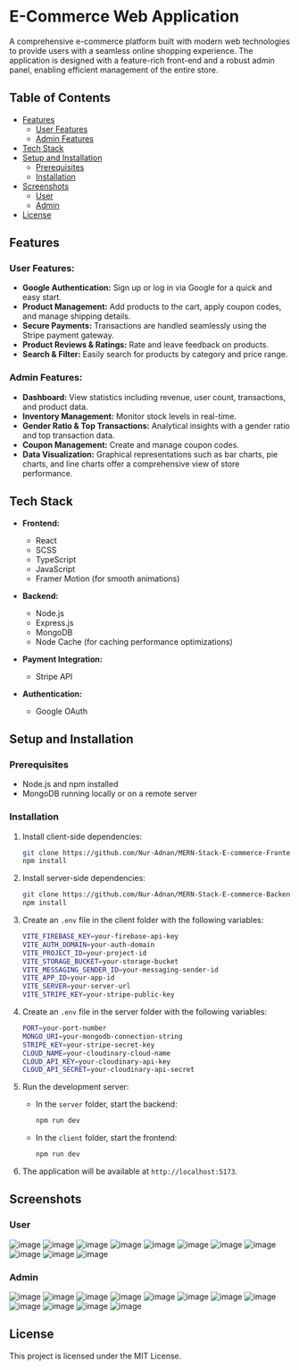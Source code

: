 # E-Commerce Web Application

A comprehensive e-commerce platform built with modern web technologies to provide users with a seamless online shopping experience. The application is designed with a feature-rich front-end and a robust admin panel, enabling efficient management of the entire store.

## Table of Contents

- [Features](#features)
  - [User Features](#user-features)
  - [Admin Features](#admin-features)
- [Tech Stack](#tech-stack)
- [Setup and Installation](#setup-and-installation)
  - [Prerequisites](#prerequisites)
  - [Installation](#installation)
- [Screenshots](#screenshots)
  - [User](#user)
  - [Admin](#admin)
- [License](#license)

## Features

### User Features:
- **Google Authentication:** Sign up or log in via Google for a quick and easy start.
- **Product Management:** Add products to the cart, apply coupon codes, and manage shipping details.
- **Secure Payments:** Transactions are handled seamlessly using the Stripe payment gateway.
- **Product Reviews & Ratings:** Rate and leave feedback on products.
- **Search & Filter:** Easily search for products by category and price range.

### Admin Features:
- **Dashboard:** View statistics including revenue, user count, transactions, and product data.
- **Inventory Management:** Monitor stock levels in real-time.
- **Gender Ratio & Top Transactions:** Analytical insights with a gender ratio and top transaction data.
- **Coupon Management:** Create and manage coupon codes.
- **Data Visualization:** Graphical representations such as bar charts, pie charts, and line charts offer a comprehensive view of store performance.

## Tech Stack

- **Frontend:**
  - React
  - SCSS
  - TypeScript
  - JavaScript
  - Framer Motion (for smooth animations)
  
- **Backend:**
  - Node.js
  - Express.js
  - MongoDB
  - Node Cache (for caching performance optimizations)
  
- **Payment Integration:**
  - Stripe API
  
- **Authentication:**
  - Google OAuth
 
## Setup and Installation

### Prerequisites
- Node.js and npm installed
- MongoDB running locally or on a remote server

### Installation

1. Install client-side dependencies:
    ```bash
    git clone https://github.com/Nur-Adnan/MERN-Stack-E-commerce-Frontend.git
    npm install
    ```

2. Install server-side dependencies:
    ```bash
    git clone https://github.com/Nur-Adnan/MERN-Stack-E-commerce-Backend.git
    npm install
    ```

3. Create an `.env` file in the client folder with the following variables:
    ```bash
    VITE_FIREBASE_KEY=your-firebase-api-key
    VITE_AUTH_DOMAIN=your-auth-domain
    VITE_PROJECT_ID=your-project-id
    VITE_STORAGE_BUCKET=your-storage-bucket
    VITE_MESSAGING_SENDER_ID=your-messaging-sender-id
    VITE_APP_ID=your-app-id
    VITE_SERVER=your-server-url
    VITE_STRIPE_KEY=your-stripe-public-key
    ```

4. Create an `.env` file in the server folder with the following variables:
    ```bash
    PORT=your-port-number
    MONGO_URI=your-mongodb-connection-string
    STRIPE_KEY=your-stripe-secret-key
    CLOUD_NAME=your-cloudinary-cloud-name
    CLOUD_API_KEY=your-cloudinary-api-key
    CLOUD_API_SECRET=your-cloudinary-api-secret
    ```

5. Run the development server:
    - In the `server` folder, start the backend:
      ```bash
      npm run dev
      ```

    - In the `client` folder, start the frontend:
      ```bash
      npm run dev
      ```

6. The application will be available at `http://localhost:5173`.

## Screenshots

### User
![image](https://github.com/user-attachments/assets/6614090a-e193-4878-94b5-f6e4818e871b)
![image](https://github.com/user-attachments/assets/c6e3d263-aa63-4bf9-9d9b-c929c3d8d64d)
![image](https://github.com/user-attachments/assets/8e0d524f-5397-44d3-bb28-37e923e6298c)
![image](https://github.com/user-attachments/assets/f894503c-c50c-4921-90e8-5d73be667c57)
![image](https://github.com/user-attachments/assets/c674fa01-775d-4b84-b8ae-4f046af58f03)
![image](https://github.com/user-attachments/assets/6f72ee90-4ad2-4929-bddd-21047b22c39c)
![image](https://github.com/user-attachments/assets/cf3e387d-32a2-4556-8356-80b076c6c999)
![image](https://github.com/user-attachments/assets/54fa5996-102a-420c-b79c-8891feeb7fcb)
![image](https://github.com/user-attachments/assets/f88ec362-14e2-43ef-b43f-9e333b381a7b)
![image](https://github.com/user-attachments/assets/9b9e36a0-5530-4f2f-a984-ae886cf1d284)
![image](https://github.com/user-attachments/assets/64f5e816-fa64-47d2-9c6f-6009937b9111)

### Admin
![image](https://github.com/user-attachments/assets/c788a29c-d981-4889-b4dd-d1ecf8cc1f99)
![image](https://github.com/user-attachments/assets/02524662-b97f-48ed-bcba-f4f7d0ead320)
![image](https://github.com/user-attachments/assets/8f0177d0-c543-4c35-835b-194beae508e2)
![image](https://github.com/user-attachments/assets/c3459b82-865a-48ad-b7a7-7fbe419407c6)
![image](https://github.com/user-attachments/assets/e28052a1-f540-4043-a874-3aff5d4f7aee)
![image](https://github.com/user-attachments/assets/80cac13c-8d67-4b71-beda-3b0582d8da06)
![image](https://github.com/user-attachments/assets/c9c099b5-61e7-4606-b1cb-afb5e9fbbe79)
![image](https://github.com/user-attachments/assets/2ac1a75e-64e9-4629-bcb3-73a06e97a264)
![image](https://github.com/user-attachments/assets/be485917-cd85-467a-9f26-2ff187059e6e)
![image](https://github.com/user-attachments/assets/86fa329f-938c-45ed-a0fe-d4e543731e58)
![image](https://github.com/user-attachments/assets/2c99f19f-d9cf-4a83-8f16-30b56deb862f)
![image](https://github.com/user-attachments/assets/aee29033-4c42-4605-ab5d-7d8690c04a38)

## License

This project is licensed under the MIT License.

